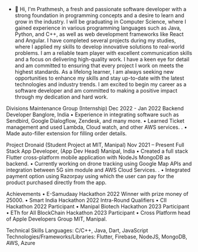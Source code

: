 - 👋 Hi, I'm Prathmesh, a fresh and passionate software developer with a strong foundation in programming concepts and a desire to learn and grow in the industry.
I will be graduating in Computer Science, where I gained experience in various programming languages such as Java, Python, and C++, as well as web development frameworks like React and Angular. I have completed several projects during my studies, where I applied my skills to develop innovative solutions to real-world problems.
I am a reliable team player with excellent communication skills and a focus on delivering high-quality work. I have a keen eye for detail and am committed to ensuring that every project I work on meets the highest standards.
As a lifelong learner, I am always seeking new opportunities to enhance my skills and stay up-to-date with the latest technologies and industry trends. I am excited to begin my career as a software developer and am committed to making a positive impact through my dedication and hard work.

Divisions Maintenance Group (Internship) Dec 2022 - Jan 2022
Backend Developer Banglore, India
• Experience in integrating software such as Sendbird, Google Dialogflow, Zendesk, and many more.
• Learned Ticket management and used Lambda, Cloud watch, and other AWS services. .
• Made auto-filler extension for filling order details.

Project Dronaid (Student Project at MIT, Manipal) Nov 2021 – Present
Full Stack App Developer, (App Dev Head) Manipal, India
• Created a full stack Flutter cross-platform mobile application with NodeJs MongoDB as backend.
• Currently working on drone tracking using Google Map APIs and integration between 5G sim module and AWS Cloud
Services. .
• Integrated payment option using Razorpay using which the user can pay for the product purchased directly from the app.

Achievements
• E-Samudaay Hackathon 2022 Winner with prize money of 25000.
• Smart India Hackathon 2022 Intra-Round Qualifiers
• CII Hackathon 2022 Participant
• Manipal Biotech Hackathon 2023 Participant
• ETh for All BlockChain Hackathon 2023 Participant
• Cross Platform head of Apple Developers Group MIT, Manipal.

Technical Skills
Languages: C/C++, Java, Dart, JavaScript
Technologies/Frameworks/Libraries: Flutter, Firebase, NodeJS, MongoDB, AWS, Azure


<!---
PrathmeshRRDOMIN8/PrathmeshRRDOMIN8 is a ✨ special ✨ repository because its `README.md` (this file) appears on your GitHub profile.
You can click the Preview link to take a look at your changes.
--->
